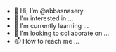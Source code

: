 - 👋 Hi, I’m @abbasnasery
- 👀 I’m interested in ...
- 🌱 I’m currently learning ...
- 💞️ I’m looking to collaborate on ...
- 📫 How to reach me ...

<!---
abbasnasery/abbasnasery is a ✨ special ✨ repository because its `README.md` (this file) appears on your GitHub profile.
You can click the Preview link to take a look at your changes.
--->
